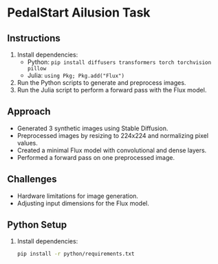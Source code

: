 # PedalStart Ailusion Task

## Instructions
1. Install dependencies:
   - Python: `pip install diffusers transformers torch torchvision pillow`
   - Julia: `using Pkg; Pkg.add("Flux")`
2. Run the Python scripts to generate and preprocess images.
3. Run the Julia script to perform a forward pass with the Flux model.

## Approach
- Generated 3 synthetic images using Stable Diffusion.
- Preprocessed images by resizing to 224x224 and normalizing pixel values.
- Created a minimal Flux model with convolutional and dense layers.
- Performed a forward pass on one preprocessed image.

## Challenges
- Hardware limitations for image generation.
- Adjusting input dimensions for the Flux model.


## Python Setup
1. Install dependencies:
   ```bash
   pip install -r python/requirements.txt
   
